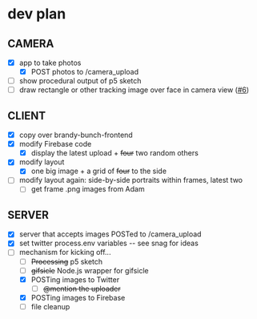 # dev plan

## CAMERA
- [x] app to take photos
  - [x] POST photos to /camera_upload
- [ ] show procedural output of p5 sketch
- [ ] draw rectangle or other tracking image over face in camera view ([#6](https://github.com/vurvco/dada-photo-booth/issues/6))

## CLIENT
- [x] copy over brandy-bunch-frontend
- [x] modify Firebase code
  - [x] display the latest upload + ~~four~~ two random others
- [x] modify layout
  - [x] one big image + a grid of ~~four~~ to the side
- [ ] modify layout again: side-by-side portraits within frames, latest two
  - [ ] get frame .png images from Adam

## SERVER
- [x] server that accepts images POSTed to /camera_upload
- [x] set twitter process.env variables -- see snag for ideas
- [ ] mechanism for kicking off...
  - [ ] ~~Processing~~ p5 sketch
  - [ ] ~~gifsicle~~ Node.js wrapper for gifsicle
  - [x] POSTing images to Twitter
    - [ ] ~~@mention the uploader~~
  - [x] POSTing images to Firebase
  - [ ] file cleanup
